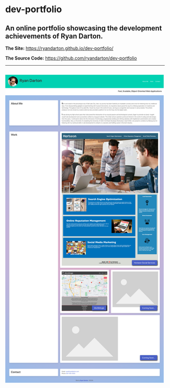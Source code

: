 # dev-portfolio

## An online portfolio showcasing the development achievements of Ryan Darton.

**The Site:** https://ryandarton.github.io/dev-portfolio/

**The Source Code:** https://github.com/ryandarton/dev-portfolio

---

## ![Screenshot](/assets/images/ryandarton-dev-portfolio-screenshot.png)
